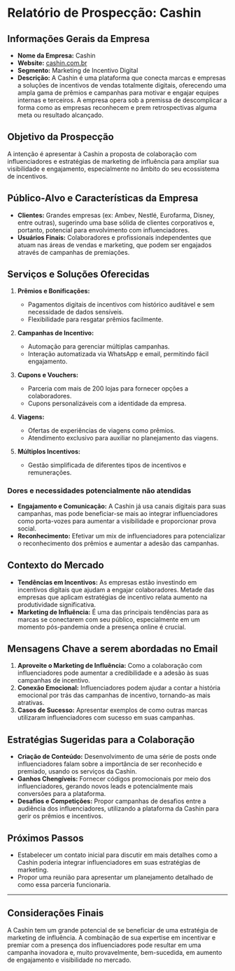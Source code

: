 # Relatório de Prospecção: Cashin

## **Informações Gerais da Empresa**
- **Nome da Empresa:** Cashin
- **Website:** [cashin.com.br](http://www.cashin.com.br)
- **Segmento:** Marketing de Incentivo Digital
- **Descrição:** A Cashin é uma plataforma que conecta marcas e empresas a soluções de incentivos de vendas totalmente digitais, oferecendo uma ampla gama de prêmios e campanhas para motivar e engajar equipes internas e terceiros. A empresa opera sob a premissa de descomplicar a forma como as empresas reconhecem e prem retrospectivas alguma meta ou resultado alcançado.

## **Objetivo da Prospecção**
A intenção é apresentar à Cashin a proposta de colaboração com influenciadores e estratégias de marketing de influência para ampliar sua visibilidade e engajamento, especialmente no âmbito do seu ecossistema de incentivos.

## **Público-Alvo e Características da Empresa**
- **Clientes:** Grandes empresas (ex: Ambev, Nestlé, Eurofarma, Disney, entre outras), sugerindo uma base sólida de clientes corporativos e, portanto, potencial para envolvimento com influenciadores.
- **Usuários Finais:** Colaboradores e profissionais independentes que atuam nas áreas de vendas e marketing, que podem ser engajados através de campanhas de premiações.

## **Serviços e Soluções Oferecidas**
1. **Prêmios e Bonificações:**
   - Pagamentos digitais de incentivos com histórico auditável e sem necessidade de dados sensíveis.
   - Flexibilidade para resgatar prêmios facilmente.

2. **Campanhas de Incentivo:**
   - Automação para gerenciar múltiplas campanhas.
   - Interação automatizada via WhatsApp e email, permitindo fácil engajamento.

3. **Cupons e Vouchers:**
   - Parceria com mais de 200 lojas para fornecer opções a colaboradores.
   - Cupons personalizáveis com a identidade da empresa.

4. **Viagens:**
   - Ofertas de experiências de viagens como prêmios.
   - Atendimento exclusivo para auxiliar no planejamento das viagens.

5. **Múltiplos Incentivos:**
   - Gestão simplificada de diferentes tipos de incentivos e remunerações.

### **Dores e necessidades potencialmente não atendidas**
- **Engajamento e Comunicação:** A Cashin já usa canais digitais para suas campanhas, mas pode beneficiar-se mais ao integrar influenciadores como porta-vozes para aumentar a visibilidade e proporcionar prova social.
- **Reconhecimento:** Efetivar um mix de influenciadores para potencializar o reconhecimento dos prêmios e aumentar a adesão das campanhas.

## **Contexto do Mercado**
- **Tendências em Incentivos:** As empresas estão investindo em incentivos digitais que ajudam a engajar colaboradores. Metade das empresas que aplicam estratégias de incentivo relata aumento na produtividade significativa.
- **Marketing de Influência:** É uma das principais tendências para as marcas se conectarem com seu público, especialmente em um momento pós-pandemia onde a presença online é crucial.

## **Mensagens Chave a serem abordadas no Email**
1. **Aproveite o Marketing de Influência:** Como a colaboração com influenciadores pode aumentar a credibilidade e a adesão às suas campanhas de incentivo.
2. **Conexão Emocional:** Influenciadores podem ajudar a contar a história emocional por trás das campanhas de incentivo, tornando-as mais atrativas.
3. **Casos de Sucesso:** Apresentar exemplos de como outras marcas utilizaram influenciadores com sucesso em suas campanhas.

## **Estratégias Sugeridas para a Colaboração**
- **Criação de Conteúdo:** Desenvolvimento de uma série de posts onde influenciadores falam sobre a importância de ser reconhecido e premiado, usando os serviços da Cashin.
- **Ganhos Chengíveis:** Fornecer códigos promocionais por meio dos influenciadores, gerando novos leads e potencialmente mais conversões para a plataforma.
- **Desafios e Competições:** Propor campanhas de desafios entre a audiência dos influenciadores, utilizando a plataforma da Cashin para gerir os prêmios e incentivos.

## **Próximos Passos**
- Estabelecer um contato inicial para discutir em mais detalhes como a Cashin poderia integrar influenciadores em suas estratégias de marketing.
- Propor uma reunião para apresentar um planejamento detalhado de como essa parceria funcionaria.

---

## **Considerações Finais**
A Cashin tem um grande potencial de se beneficiar de uma estratégia de marketing de influência. A combinação de sua expertise em incentivar e premiar com a presença dos influenciadores pode resultar em uma campanha inovadora e, muito provavelmente, bem-sucedida, em aumento de engajamento e visibilidade no mercado.